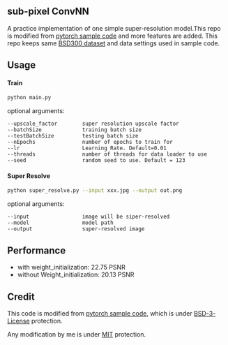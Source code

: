 ## sub-pixel ConvNN
A practice implementation of one simple super-resolution model.This repo is modified from [pytorch sample code](https://github.com/pytorch/examples/tree/master/super_resolution) and more features are added.
This repo keeps same [BSD300 dataset](https://www2.eecs.berkeley.edu/Research/Projects/CS/vision/bsds/) and data settings used in sample code.



## Usage
#### Train
```bash
python main.py
```
optional arguments:

    --upscale_factor        super resolution upscale factor
    --batchSize             training batch size
    --testBatchSize         testing batch size
    --nEpochs               number of epochs to train for
    --lr                    Learning Rate. Default=0.01
    --threads               number of threads for data loader to use
    --seed                  random seed to use. Default = 123

#### Super Resolve
```bash
python super_resolve.py --input xxx.jpg --output out.png
```
optional arguments:

    --input                 image will be siper-resolved
    --model                 model path
    --output                super-resolved image


## Performance
- with weight_initialization: 22.75 PSNR
- without Weight_initialization: 20.13 PSNR


## Credit
This code is modified from [pytorch sample code](https://github.com/pytorch/examples/tree/master/super_resolution), which is  under [BSD-3-License](https://github.com/pytorch/examples/blob/master/LICENSE) protection. 

Any modification by me is under [MIT](https://github.com/IvoryCandy/super-resolution/blob/master/LICENSE.md) protection.
